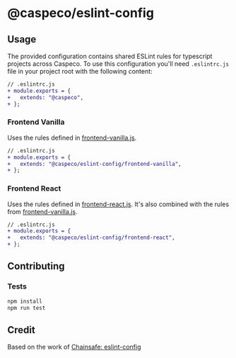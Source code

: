 # @caspeco/eslint-config

## Usage

The provided configuration contains shared ESLint rules for typescript projects across Caspeco. To use this configuration you'll need `.eslintrc.js` file in your project root with the following content:

```diff
// .eslintrc.js
+ module.exports = {
+   extends: "@caspeco",
+ };
```

### Frontend Vanilla

Uses the rules defined in [frontend-vanilla.js](frontend-vanilla.js). 

```diff
// .eslintrc.js
+ module.exports = {
+   extends: "@caspeco/eslint-config/frontend-vanilla",
+ };
```

### Frontend React

Uses the rules defined in [frontend-react.js](frontend-react.js). It's also combined with the rules from [frontend-vanilla.js](frontend-vanilla.js). 

```diff
// .eslintrc.js
+ module.exports = {
+   extends: "@caspeco/eslint-config/frontend-react",
+ };
```

## Contributing

### Tests

```bash
npm install
npm run test
```

## Credit

Based on the work of [Chainsafe: eslint-config](https://github.com/ChainSafe/eslint-config)
